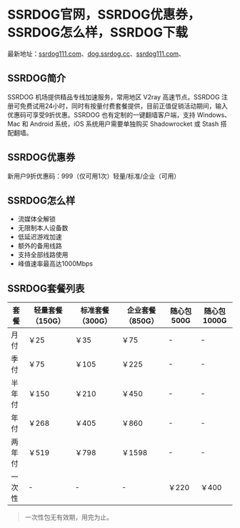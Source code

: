 # SSRDOG官网，SSRDOG优惠券，SSRDOG怎么样，SSRDOG下载

最新地址：[ssrdog111.com](https://dog.ssrdog111.com/#/register?code=mKVdw6qs)、[dog.ssrdog.cc](https://dog.ssrdog111.com/#/register?code=mKVdw6qs)、[ssrdog111.com](https://dog.ssrdog.vip/#/register?code=mKVdw6qs)、

## SSRDOG简介

SSRDOG 机场提供精品专线加速服务，常用地区 V2ray 高速节点。SSRDOG 注册可免费试用24小时，同时有按量付费套餐提供，目前正值促销活动期间，输入优惠码可享受9折优惠。SSRDOG 也有定制的一键翻墙客户端，支持 Windows、Mac 和 Android 系统，iOS 系统用户需要单独购买 Shadowrocket 或 Stash 搭配翻墙。

## SSRDOG优惠券

新用户9折优惠码：999（仅可用1次）轻量/标准/企业（可用）

## SSRDOG怎么样

* 流媒体全解锁
* 无限制本人设备数
* 低延迟游戏加速
* 额外的备用线路
* 支持全部线路使用
* 峰值速率最高达1000Mbps

## SSRDOG套餐列表

|套餐|轻量套餐（150G）|标准套餐（300G）|企业套餐（850G）|随心包500G|随心包1000G|
|----|----|----|----|----|----|
|月付|￥25|￥35|￥75|-|-|
|季付|￥75|￥105|￥225|-|-|
|半年付|￥150|￥210|￥450|-|-|
|年付|￥268|￥405|￥860|-|-|
|两年付|￥519|￥798|￥1598|-|-|
|一次性|-|-|-|￥220|￥400|

> 一次性包无有效期，用完为止。
